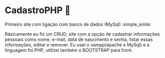 # CadastroPHP :elephant:
Primeiro site com ligação com banco de dados (MySql) :simple_smile:

Básicamente eu fiz um CRUD, site com a opção de cadastrar informações pessoais como nome, e-mail, data de nascimento
e senha, listar essas informações, editar e remover. Eu usei o xampp(apache e MySql) e a linguagem foi PHP, utilizei
também o BOOTSTRAP para front.
